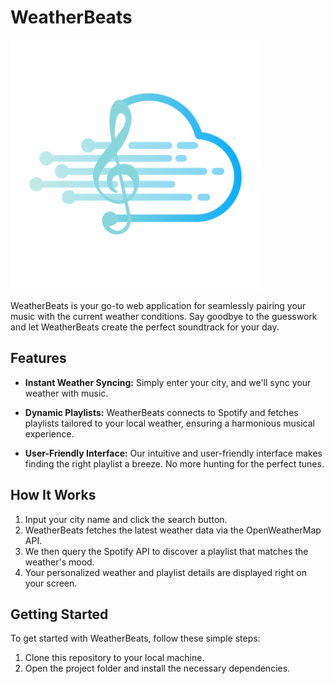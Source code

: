 
# WeatherBeats

<img src="./images/logo-weatherBeats.png" width="400"/>

WeatherBeats is your go-to web application for seamlessly pairing your music with the current weather conditions. Say goodbye to the guesswork and let WeatherBeats create the perfect soundtrack for your day.

## Features

- **Instant Weather Syncing:** Simply enter your city, and we'll sync your weather with music.

- **Dynamic Playlists:** WeatherBeats connects to Spotify and fetches playlists tailored to your local weather, ensuring a harmonious musical experience.

- **User-Friendly Interface:** Our intuitive and user-friendly interface makes finding the right playlist a breeze. No more hunting for the perfect tunes.

## How It Works

1. Input your city name and click the search button.
2. WeatherBeats fetches the latest weather data via the OpenWeatherMap API.
3. We then query the Spotify API to discover a playlist that matches the weather's mood.
4. Your personalized weather and playlist details are displayed right on your screen.

## Getting Started

To get started with WeatherBeats, follow these simple steps:

1. Clone this repository to your local machine.
2. Open the project folder and install the necessary dependencies.

